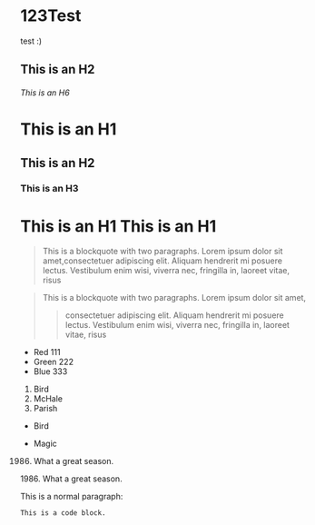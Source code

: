 # 123Test

test
:)
## This is an H2
###### This is an H6



# This is an H1 #

## This is an H2 ##

### This is an H3 ######

This is an H1
This is an H1
=============

> This is a blockquote with two paragraphs. Lorem ipsum dolor sit amet,consectetuer adipiscing elit. Aliquam hendrerit mi posuere lectus. Vestibulum enim wisi, viverra nec, fringilla in, laoreet vitae, risus

> This is a blockquote with two paragraphs. Lorem ipsum dolor sit amet,
>> consectetuer adipiscing elit. Aliquam hendrerit mi posuere lectus.
> Vestibulum enim wisi, viverra nec, fringilla in, laoreet vitae, risus

*   Red   111
*   Green 222
*   Blue  333

1.  Bird
1.  McHale
1.  Parish

*   Bird

*   Magic

1986. What a great season.


1986\. What a great season.

This is a normal paragraph:

    This is a code block.

